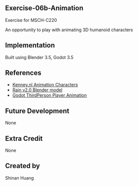 ## Exercise-06b-Animation

Exercise for MSCH-C220

An opportunity to play with animating 3D humanoid characters

## Implementation

Built using Blender 3.5, Godot 3.5

## References
 - [Kenney.nl Animation Characters](https://kenney.nl/assets/animated-characters-2)
 - [Rain v2.0 Blender model](https://cloud.blender.org/p/characters/5f04a68bb5f1a2612f7b29da)
 - [Godot ThirdPerson Player Animation](https://youtu.be/msZw59Iln74)

## Future Development

None

## Extra Credit

None

## Created by 

Shinan Huang
